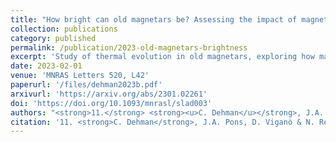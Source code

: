 ```yaml
---
title: "How bright can old magnetars be? Assessing the impact of magnetized envelopes and field topology on neutron star cooling"
collection: publications
category: published
permalink: /publication/2023-old-magnetars-brightness
excerpt: 'Study of thermal evolution in old magnetars, exploring how magnetic field topology and envelope composition affect their luminosity.'
date: 2023-02-01
venue: 'MNRAS Letters 520, L42'
paperurl: '/files/dehman2023b.pdf'
arxivurl: 'https://arxiv.org/abs/2301.02261'
doi: 'https://doi.org/10.1093/mnrasl/slad003'
authors: "<strong>11.</strong> <strong><u>C. Dehman</u></strong>, J.A. Pons, D. Viganò, N. Rea"
citation: '11. <strong>C. Dehman</strong>, J.A. Pons, D. Viganò & N. Rea (2023). <small><strong>How bright can old magnetars be? Assessing the impact of magnetized envelopes and field topology on neutron star cooling</strong></small>. <em>MNRAS Letters <b>520</b>, L42</em>. (<a href="https://arxiv.org/abs/2301.02261">arXiv</a>, <a href="https://ui.adsabs.harvard.edu/abs/2023MNRAS.520L..42D/abstract">ADS</a>, <a href="https://doi.org/10.1093/mnrasl/slad003">DOI</a>)'
---
```

